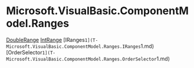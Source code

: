 ﻿
# Microsoft.VisualBasic.ComponentModel.Ranges

[DoubleRange](T-Microsoft.VisualBasic.ComponentModel.Ranges.DoubleRange.md)
[IntRange](T-Microsoft.VisualBasic.ComponentModel.Ranges.IntRange.md)
[IRanges`1](T-Microsoft.VisualBasic.ComponentModel.Ranges.IRanges`1.md)
[OrderSelector`1](T-Microsoft.VisualBasic.ComponentModel.Ranges.OrderSelector`1.md)

